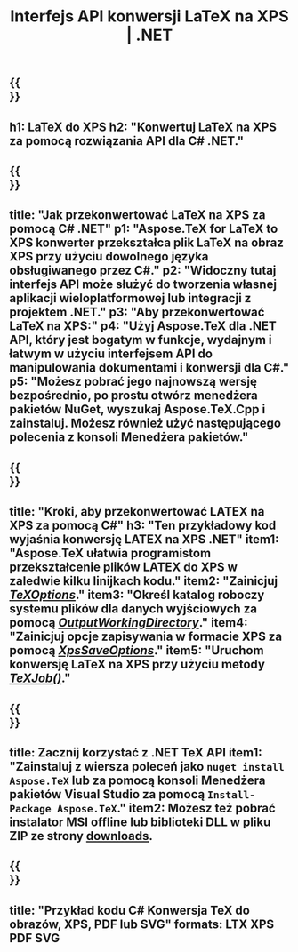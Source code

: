 ﻿---
translation: true
template: /_templates/_conversion-child-net.md
title: Interfejs API konwersji LaTeX na XPS | .NET
description: Funkcjonalność konwersji LaTeX na XPS. Zintegruj tę lokalną bibliotekę .NET ze swoim projektem lub użyj aplikacji wieloplatformowych, aby przekonwertować LaTeX na XPS.
keywords: lateks do sieci xps api, latex2xps integruje c#
url: /net/conversion/latex-to-xps/
family: tex
platformtag: net
feature: conversion
informat: LATEX
outformat: XPS
otherformats: BMP PNG JPEG TIFF SVG PDF
---

{{<section banner>}}
---
h1: LaTeX do XPS
h2: "Konwertuj LaTeX na XPS za pomocą rozwiązania API dla C# .NET."
---

{{<section overview>}}
---
title: "Jak przekonwertować LaTeX na XPS za pomocą C# .NET"
p1: "Aspose.TeX for LaTeX to XPS konwerter przekształca plik LaTeX na obraz XPS przy użyciu dowolnego języka obsługiwanego przez C#."
p2: "Widoczny tutaj interfejs API może służyć do tworzenia własnej aplikacji wieloplatformowej lub integracji z projektem .NET."
p3: "Aby przekonwertować LaTeX na XPS:"
p4: "Użyj Aspose.TeX dla .NET API, który jest bogatym w funkcje, wydajnym i łatwym w użyciu interfejsem API do manipulowania dokumentami i konwersji dla C#."
p5: "Możesz pobrać jego najnowszą wersję bezpośrednio, po prostu otwórz menedżera pakietów NuGet, wyszukaj Aspose.TeX.Cpp i zainstaluj. Możesz również użyć następującego polecenia z konsoli Menedżera pakietów."
---

{{<section feature1>}}
---
title: "Kroki, aby przekonwertować LATEX na XPS za pomocą C#"
h3: "Ten przykładowy kod wyjaśnia konwersję LATEX na XPS .NET"
item1: "Aspose.TeX ułatwia programistom przekształcenie plików LATEX do XPS w zaledwie kilku linijkach kodu."
item2: "Zainicjuj [*TeXOptions*](https://reference.aspose.com/tex/net/aspose.tex/texoptions/)."
item3: "Określ katalog roboczy systemu plików dla danych wyjściowych za pomocą [*OutputWorkingDirectory*](https://reference.aspose.com/tex/net/aspose.tex/texoptions/outputworkingdirectory/)."
item4: "Zainicjuj opcje zapisywania w formacie XPS za pomocą [*XpsSaveOptions*](https://reference.aspose.com/tex/net/aspose.tex.presentation.image/xpssaveoptions/)."
item5: "Uruchom konwersję LaTeX na XPS przy użyciu metody [*TeXJob()*](https://reference.aspose.com/tex/net/aspose.tex/texjob/)."
---

{{<section feature2>}}
---
title: Zacznij korzystać z .NET TeX API
item1: "Zainstaluj z wiersza poleceń jako ```nuget install Aspose.TeX``` lub za pomocą konsoli Menedżera pakietów Visual Studio za pomocą ```Install-Package Aspose.TeX```."
item2: Możesz też pobrać instalator MSI offline lub biblioteki DLL w pliku ZIP ze strony [downloads](https://downloads.aspose.com/tex/net).
---

{{<section widget>}}
---
title: "Przykład kodu C# Konwersja TeX do obrazów, XPS, PDF lub SVG"
formats: LTX XPS PDF SVG
---